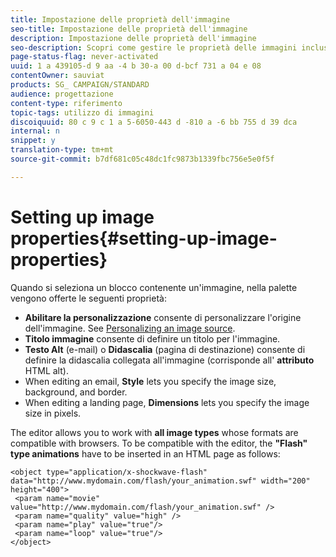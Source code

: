 ```yaml
---
title: Impostazione delle proprietà dell'immagine
seo-title: Impostazione delle proprietà dell'immagine
description: Impostazione delle proprietà dell'immagine
seo-description: Scopri come gestire le proprietà delle immagini incluse nel contenuto.
page-status-flag: never-activated
uuid: 1 a 439105-d 9 aa -4 b 30-a 00 d-bcf 731 a 04 e 08
contentOwner: sauviat
products: SG_ CAMPAIGN/STANDARD
audience: progettazione
content-type: riferimento
topic-tags: utilizzo di immagini
discoiquuid: 80 c 9 c 1 a 5-6050-443 d -810 a -6 bb 755 d 39 dca
internal: n
snippet: y
translation-type: tm+mt
source-git-commit: b7df681c05c48dc1fc9873b1339fbc756e5e0f5f

---
```



# Setting up image properties{#setting-up-image-properties}

Quando si seleziona un blocco contenente un'immagine, nella palette vengono offerte le seguenti proprietà:

* **Abilitare la personalizzazione** consente di personalizzare l'origine dell'immagine. See [Personalizing an image source](../../designing/using/personalizing-an-image-source.md).
* **Titolo immagine** consente di definire un titolo per l'immagine.
* **Testo Alt** (e-mail) o **Didascalia** (pagina di destinazione) consente di definire la didascalia collegata all'immagine (corrisponde all' **attributo** HTML alt).
* When editing an email, **Style** lets you specify the image size, background, and border.
* When editing a landing page, **Dimensions** lets you specify the image size in pixels.

The editor allows you to work with **all image types** whose formats are compatible with browsers. To be compatible with the editor, the **"Flash" type animations** have to be inserted in an HTML page as follows:

```
<object type="application/x-shockwave-flash" data="http://www.mydomain.com/flash/your_animation.swf" width="200" height="400">
 <param name="movie" value="http://www.mydomain.com/flash/your_animation.swf" />
 <param name="quality" value="high" />
 <param name="play" value="true"/>
 <param name="loop" value="true"/> 
</object>
```

